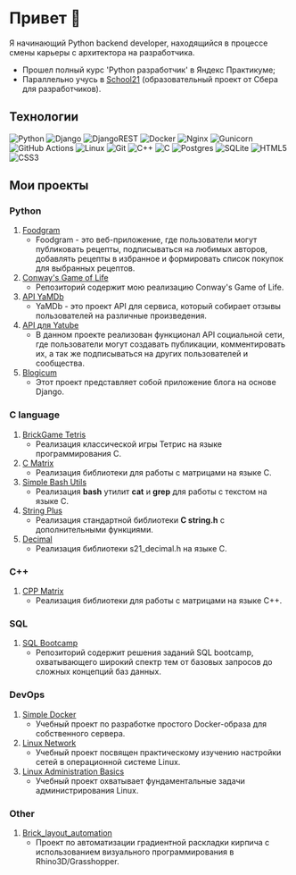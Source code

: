 # Привет 👋

Я начинающий Python backend developer, находящийся в процессе смены карьеры с архитектора на разработчика.

- Прошел полный курс 'Python разработчик' в Яндекс Практикуме;
- Параллельно учусь в [School21](https://21-school.ru/) (образовательный проект от Сбера для разработчиков).

## Технологии

![Python](https://img.shields.io/badge/python-3670A0?style=for-the-badge&logo=python&logoColor=ffdd54)
![Django](https://img.shields.io/badge/django-%23092E20.svg?style=for-the-badge&logo=django&logoColor=white)
![DjangoREST](https://img.shields.io/badge/DJANGO-REST-ff1709?style=for-the-badge&logo=django&logoColor=white&color=ff1709&labelColor=gray)
![Docker](https://img.shields.io/badge/docker-%230db7ed.svg?style=for-the-badge&logo=docker&logoColor=white)
![Nginx](https://img.shields.io/badge/nginx-%23009639.svg?style=for-the-badge&logo=nginx&logoColor=white)
![Gunicorn](https://img.shields.io/badge/gunicorn-%298729.svg?style=for-the-badge&logo=gunicorn&logoColor=white)
![GitHub Actions](https://img.shields.io/badge/github%20actions-%232671E5.svg?style=for-the-badge&logo=githubactions&logoColor=white)
![Linux](https://img.shields.io/badge/Linux-FCC624?style=for-the-badge&logo=linux&logoColor=black)
![Git](https://img.shields.io/badge/git-%23F05033.svg?style=for-the-badge&logo=git&logoColor=white)
![C++](https://img.shields.io/badge/c++-%2300599C.svg?style=for-the-badge&logo=c%2B%2B&logoColor=white)
![C](https://img.shields.io/badge/c-%2300599C.svg?style=for-the-badge&logo=c&logoColor=white)
![Postgres](https://img.shields.io/badge/postgres-%23316192.svg?style=for-the-badge&logo=postgresql&logoColor=white)
![SQLite](https://img.shields.io/badge/sqlite-%2307405e.svg?style=for-the-badge&logo=sqlite&logoColor=white)
![HTML5](https://img.shields.io/badge/html5-%23E34F26.svg?style=for-the-badge&logo=html5&logoColor=white)
![CSS3](https://img.shields.io/badge/css3-%231572B6.svg?style=for-the-badge&logo=css3&logoColor=white)

## Мои проекты

### Python


1. [Foodgram](https://github.com/clifforc/foodgram)
   - Foodgram - это веб-приложение, где пользователи могут публиковать рецепты, подписываться на любимых авторов, добавлять рецепты в избранное и формировать список покупок для выбранных рецептов.
2. [Conway's Game of Life](https://github.com/clifforc/game_of_life)
   - Репозиторий содержит мою реализацию Conway's Game of Life.
3. [API YaMDb](https://github.com/clifforc/api_yamdb)
   - YaMDb - это проект API для сервиса, который собирает отзывы пользователей на различные произведения.
4. [API для Yatube](https://github.com/clifforc/api_final_yatube)
   - В данном проекте реализован функционал API социальной сети, где пользователи могут создавать публикации, комментировать их, а так же подписываться на других пользователей и сообщества.
5. [Blogicum](https://github.com/clifforc/Blogicum)
   - Этот проект представляет собой приложение блога на основе Django.


### C language

1. [BrickGame Tetris](https://github.com/clifforc/C_brick_game_tetris)
   - Реализация классической игры Тетрис на языке программирования C.
2. [C Matrix](https://github.com/clifforc/C_matrix)
   - Реализация библиотеки для работы с матрицами на языке C.
3. [Simple Bash Utils](https://github.com/clifforc/C_simple_bash_utils)
   - Реализация **bash** утилит **cat** и **grep** для работы с текстом на языке C.
4. [String Plus](https://github.com/clifforc/C_string_plus)
   - Реализация стандартной библиотеки **C string.h** с дополнительными функциями.
5. [Decimal](https://github.com/clifforc/C_decimal)
   - Реализация библиотеки s21_decimal.h на языке C.


### C++

1. [CPP Matrix](https://github.com/clifforc/CPP_matrix)
   - Реализация библиотеки для работы с матрицами на языке C++.


### SQL

1. [SQL Bootcamp](https://github.com/clifforc/SQL_bootcamp)
   - Репозиторий содержит решения заданий SQL bootcamp, охватывающего широкий спектр тем от базовых запросов до сложных концепций баз данных.


### DevOps
1. [Simple Docker](https://github.com/clifforc/Simple_Docker)
   - Учебный проект по разработке простого Docker-образа для собственного сервера.
2. [Linux Network](https://github.com/clifforc/Linux_Network)
   - Учебный проект посвящен практическому изучению настройки сетей в операционной системе Linux.
3. [Linux Administration Basics](https://github.com/clifforc/Linux_Administration_Basics)
   - Учебный проект охватывает фундаментальные задачи администрирования Linux.


### Other
1. [Brick_layout_automation](https://github.com/clifforc/brick_layout_automation)
   - Проект по автоматизации градиентной раскладки кирпича с использованием визуального программирования в Rhino3D/Grasshopper.
